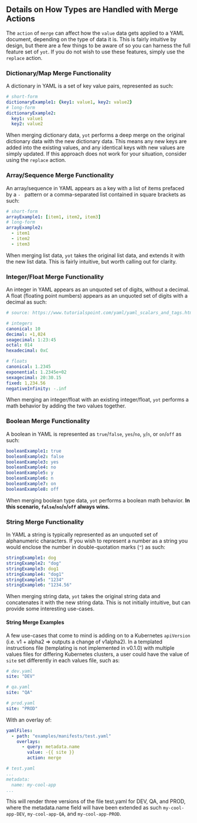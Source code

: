 ## Details on How Types are Handled with Merge Actions

The `action` of `merge` can affect how the `value` data gets applied to a YAML document, depending on the type of data it is.  This is fairly intuitive by design, but there are a few things to be aware of so you can harness the full feature set of `yot`.  If you do not wish to use these features, simply use the `replace` action.


### Dictionary/Map Merge Functionality

A dictionary in YAML is a set of key value pairs, represented as such:

```yaml
# short-form
dictionaryExample1: {key1: value1, key2: value2}
# long-form
dictionaryExample2:
  key1: value1
  key2: value2 
```

When merging dictionary data, `yot` performs a deep merge on the original dictionary data with the new dictionary data.  This means any new keys are added into the existing values, and any identical keys with new values are simply updated. If this approach does not work for your situation, consider using the `replace` action.


### Array/Sequence Merge Functionality

An array/sequence in YAML appears as a key with a list of items prefaced by a `- ` pattern or a comma-separated list contained in square brackets as such:

```yaml
# short-form
arrayExample1: [item1, item2, item3]
# long-form
arrayExample2:
  - item1
  - item2
  - item3
```

When merging list data, `yot` takes the original list data, and extends it with the new list data.  This is fairly intuitive, but worth calling out for clarity.


### Integer/Float Merge Functionality

An integer in YAML appears as an unquoted set of digits, without a decimal.  A float (floating point numbers) appears as an unquoted set of digits with a decimal as such:

```yaml
# source: https://www.tutorialspoint.com/yaml/yaml_scalars_and_tags.htm

# integers
canonical: 10
decimal: +1,024
seagecimal: 1:23:45
octal: 014
hexadecimal: 0xC

# floats
canonical: 1.2345
exponential: 1.2345e+02
sexagecimal: 20:30.15
fixed: 1,234.56
negativeInfinity: -.inf
```

When merging an integer/float with an existing integer/float, `yot` performs a math behavior by adding the two values together.


### Boolean Merge Functionality
A boolean in YAML is represented as `true`/`false`, `yes`/`no`, `y`/`n`, or `on`/`off` as such:

```yaml
booleanExample1: true
booleanExample2: false
booleanExample3: yes
booleanExample4: no
booleanExample5: y
booleanExample6: n
booleanExample7: on
booleanExample8: off
```

When merging boolean type data, `yot` performs a boolean math behavior.  **In this scenario, `false`/`no`/`n`/`off` always wins.**


### String Merge Functionality

In YAML a string is typically represented as an unquoted set of alphanumeric characters.  If you wish to represent a number as a string you would enclose the number in double-quotation marks (`"`) as such:

```yaml
stringExample1: dog
stringExample2: "dog"
stringExample3: dog1
stringExample4: "dog1"
stringExample5: "1234"
stringExample6: "1234.56"
```

When merging string data, `yot` takes the original string data and concatenates it with the new string data.  This is not initially intuitive, but can provide some interesting use-cases.  


#### String Merge Examples

A few use-cases that come to mind is adding on to a Kubernetes `apiVersion` (i.e. v1 + alpha2 => outputs a change of v1alpha2).  In a templated instructions file (templating is not implemented in v0.1.0) with multiple values files for differing Kubernetes clusters, a user could have the value of `site` set differently in each values file, such as:

```yaml
# dev.yaml
site: "DEV"
```

```yaml
# qa.yaml
site: "QA"
```

```yaml
# prod.yaml
site: "PROD"
```
With an overlay of:

```yaml
yamlFiles:
  - path: "examples/manifests/test.yaml"
    overlays:
      - query: metadata.name
        value: -{{ site }}
        action: merge
```

```yaml
# test.yaml
...
metadata:
  name: my-cool-app
...
```

This will render three versions of the file test.yaml for DEV, QA, and PROD, where the metadata.name field will have been extended as such `my-cool-app-DEV`, `my-cool-app-QA`, and `my-cool-app-PROD`.

